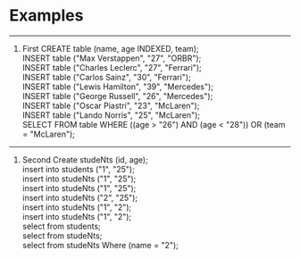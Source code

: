 # Examples

---

1. First
CREATE table (name, age INDEXED, team);  
INSERT table ("Max Verstappen", "27", "ORBR");  
INSERT table ("Charles Leclerc", "27", "Ferrari");  
INSERT table ("Carlos Sainz", "30", "Ferrari");  
INSERT table ("Lewis Hamilton", "39", "Mercedes");  
INSERT table ("George Russell", "26", "Mercedes");  
INSERT table ("Oscar Piastri", "23", "McLaren");  
INSERT table ("Lando Norris", "25", "McLaren");  
SELECT FROM table WHERE ((age > "26") AND (age < "28")) OR (team = "McLaren");  

---

1. Second
Create studeNts (id, age);  
insert into students ("1", "25");  
insert into studeNts ("1", "25");  
insert into studeNts ("1", "25");  
insert into studeNts ("2", "25");  
insert into studeNts ("1", "2");  
insert into studeNts ("1", "2");  
select from students;  
select from studeNts;  
select from studeNts Where (name = "2");  
